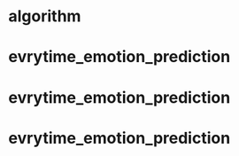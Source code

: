 # algorithm
# evrytime_emotion_prediction
# evrytime_emotion_prediction
# evrytime_emotion_prediction
